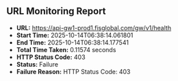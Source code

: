 ## URL Monitoring Report

- **URL:** https://api-gw1-prod1.fisglobal.com/gw/v1/health
- **Start Time:** 2025-10-14T06:38:14.061801
- **End Time:** 2025-10-14T06:38:14.177541
- **Total Time Taken:** 0.11574 seconds
- **HTTP Status Code:** 403
- **Status:** Failure
- **Failure Reason:** HTTP Status Code: 403
